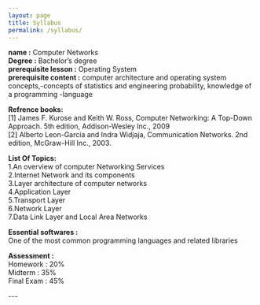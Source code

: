 ```yaml
---
layout: page
title: Syllabus
permalink: /syllabus/
---
```


<div>
<b>name :</b>  Computer Networks<br>
<b>Degree :</b> Bachelor’s degree<br>
<b>prerequisite lesson :</b> Operating System<br>
<b>prerequisite content :</b> computer architecture and operating system concepts,-concepts of statistics and engineering probability, knowledge of a programming -language


<b>Refrence books:</b><br>
[1] James F. Kurose and Keith W. Ross, Computer Networking: A Top-Down
Approach. 5th edition, Addison-Wesley Inc., 2009<br>
[2] Alberto Leon-Garcia and Indra Widjaja, Communication Networks. 2nd edition,
McGraw-Hill Inc., 2003.<br>
 

<b>List Of Topics:</b><br>
1.An overview of computer Networking Services<br>
2.Internet Network and its components<br>
3.Layer architecture of computer networks<br>
4.Application Layer<br>
5.Transport Layer<br>
6.Network Layer<br>
7.Data Link Layer and Local Area Networks<br>


<b>Essential softwares :</b><br>
One of the most common programming languages and related libraries


<b>Assessment :</b><br>
Homework : 20%<br>
Midterm : 35%<br>
Final Exam : 45%<br>
</div>
---